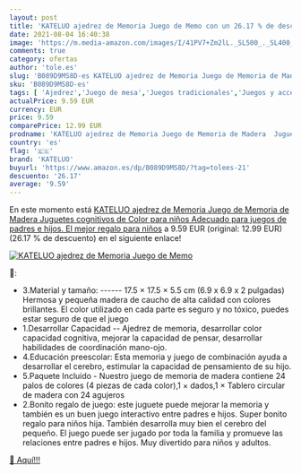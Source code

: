 ```yaml
---
layout: post
title: 'KATELUO ajedrez de Memoria Juego de Memo con un 26.17 % de descuento'
date: 2021-08-04 16:40:38
image: 'https://m.media-amazon.com/images/I/41PV7+Zm2lL._SL500_._SL400_.jpg'
comments: true
category: ofertas
author: 'tole.es'
slug: 'B089D9MS8D-es KATELUO ajedrez de Memoria Juego de Memoria de Madera...'
sku: 'B089D9MS8D-es'
tags: [ 'Ajedrez','Juego de mesa','Juegos tradicionales','Juegos y accesorios para juegos','Juguetes','Juguetes y juegos','juguetes','kateluo', ]
actualPrice: 9.59 EUR
currency: EUR
price: 9.59
comparePrice: 12.99 EUR
prodname: 'KATELUO ajedrez de Memoria Juego de Memoria de Madera  Juguetes cognitivos de Color para niños Adecuado para juegos de padres e hijos. El mejor regalo para niños'
country: 'es'
flag: '🇪🇸'
brand: 'KATELUO'
buyurl: 'https://www.amazon.es/dp/B089D9MS8D/?tag=tolees-21'
descuento: '26.17'
average: '9.59'
---
```


En este momento está [KATELUO ajedrez de Memoria Juego de Memoria de Madera  Juguetes cognitivos de Color para niños Adecuado para juegos de padres e hijos. El mejor regalo para niños](https://www.amazon.es/dp/B089D9MS8D/?tag=tolees-21) a 9.59 EUR (original: 12.99 EUR) (26.17 %  de descuento) en el siguiente enlace!

[![KATELUO ajedrez de Memoria Juego de Memo](https://m.media-amazon.com/images/I/41PV7+Zm2lL._SL500_._SL400_.jpg)](https://www.amazon.es/dp/B089D9MS8D/?tag=tolees-21)

🔎:

- 3.Material y tamaño: ------ 17.5 × 17.5 × 5.5 cm (6.9 x 6.9 x 2 pulgadas) Hermosa y pequeña madera de caucho de alta calidad con colores brillantes. El color utilizado en cada parte es seguro y no tóxico, puedes estar seguro de que el juego
- 1.Desarrollar Capacidad -- Ajedrez de memoria, desarrollar color capacidad cognitiva, mejorar la capacidad de pensar, desarrollar habilidades de coordinación mano-ojo.
- 4.Educación preescolar: Esta memoria y juego de combinación ayuda a desarrollar el cerebro, estimular la capacidad de pensamiento de su hijo.
- 5.Paquete Incluido - Nuestro juego de memoria de madera contiene 24 palos de colores (4 piezas de cada color),1 × dados,1 × Tablero circular de madera con 24 agujeros
- 2.Bonito regalo de juego: este juguete puede mejorar la memoria y también es un buen juego interactivo entre padres e hijos. Super bonito regalo para niños hija. También desarrolla muy bien el cerebro del pequeño. El juego puede ser jugado por toda la familia y promueve las relaciones entre padres e hijos. Muy divertido para niños y adultos.

[🛒 Aquí!!!](https://www.amazon.es/dp/B089D9MS8D/?tag=tolees-21)
